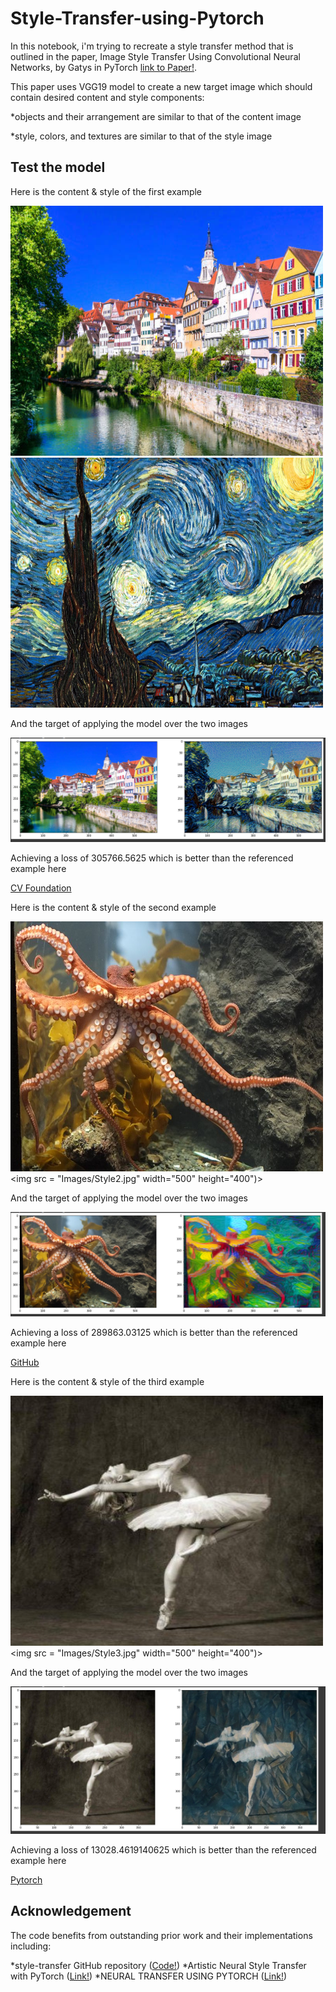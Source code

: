 # Style-Transfer-using-Pytorch
In this notebook, i'm trying to recreate a style transfer method that is outlined in the paper, Image Style Transfer Using Convolutional Neural Networks, by Gatys in PyTorch
[link to Paper!](https://www.cv-foundation.org/openaccess/content_cvpr_2016/papers/Gatys_Image_Style_Transfer_CVPR_2016_paper.pdf).

This paper uses VGG19 model to create a new target image which should contain desired content and style components:

*objects and their arrangement are similar to that of the content image

*style, colors, and textures are similar to that of the style image

## Test the model

Here is the content & style of the first example

<p float="left">
  <img src="Images/Content1.jpg" width="500" height="400" />
  <img src="Images/Style1.jpg" width="500" height="400" /> 
</p>

And the target of applying the model over the two images

![Target1](Images/Target1.PNG?raw=true "Target images 1")

Achieving a loss of 305766.5625 which is better than the referenced example here 

[CV Foundation](https://www.cv-foundation.org/openaccess/content_cvpr_2016/papers/Gatys_Image_Style_Transfer_CVPR_2016_paper.pdf)

Here is the content & style of the second example

<img src = "Images/Content2.jpg" width="500" height="400"> <img src = "Images/Style2.jpg" width="500" height="400")>

And the target of applying the model over the two images

![Target2](Images/Target2.PNG?raw=true "Target images 2")

Achieving a loss of 289863.03125 which is better than the referenced example here 

[GitHub](https://github.com/udacity/deep-learning-v2-pytorch/blob/master/style-transfer/Style_Transfer_Solution.ipynb)

Here is the content & style of the third example

<img src = "Images/Content3.jpg" width="500" height="400"> <img src = "Images/Style3.jpg" width="500" height="400")>

And the target of applying the model over the two images

![Target3](Images/Target3.PNG?raw=true "Target images 3")

Achieving a loss of 13028.4619140625 which is better than the referenced example here 

[Pytorch](https://pytorch.org/tutorials/advanced/neural_style_tutorial.html)

## Acknowledgement

The code benefits from outstanding prior work and their implementations including:

*style-transfer GitHub repository   ([Code!](https://github.com/udacity/deep-learning-v2-pytorch/blob/master/style-transfer/Style_Transfer_Solution.ipynb))
*Artistic Neural Style Transfer with PyTorch ([Link!](https://www.pluralsight.com/guides/artistic-neural-style-transfer-with-pytorch))
*NEURAL TRANSFER USING PYTORCH  ([Link!](https://pytorch.org/tutorials/advanced/neural_style_tutorial.html))
